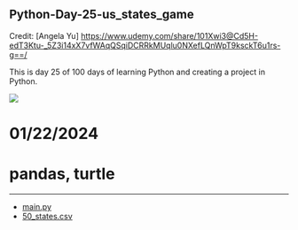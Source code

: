 ## Python-Day-25-us_states_game



Credit: [Angela Yu] https://www.udemy.com/share/101Xwi3@Cd5H-edT3Ktu-_5Z3i14xX7vfWAqQSqiDCRRkMUqlu0NXefLQnWpT9ksckT6u1rs-g==/

This is day 25 of 100 days of learning Python and creating a project in Python.

![](https://github.com/AlanShami/Python-Day-25-us_states_game/blob/main/project.gif)

# 01/22/2024


# pandas, turtle
---------------------------------------------

- [main.py](https://github.com/AlanShami/Python-Day-25-us_states_game/blob/main/main.py)
- [50_states.csv](https://github.com/AlanShami/Python-Day-25-us_states_game/blob/main/50_states.csv)

